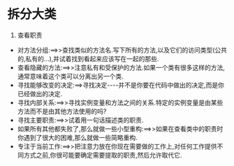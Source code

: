# 拆分大类

1. 查看职责
 - 对方法分组:==>>查找类似的方法名.写下所有的方法,以及它们的访问类型(公共的,私有的...),并试着找到看起来应该写在一起的那些.
 - 查看隐藏的方法:==>>注意私有和受保护的方法.如果一个类有很多这样的方法,通常意味着这个类可以分离出另一个类.
 - 寻找能够改变的决定:==>寻找决定----并不是你要在代码中做出的决定,而是你已经做出的决定.
 - 寻找内部关系:==>>寻找实例变量和方法之间的关系.特定的实例变量是由某些方法而不是由其他方法使用的吗?
 - 寻找主要职责:==>>试着用一句话描述类的职责.
 - 如果所有其他都失败了,那么就做一些小型重构:==>>如果在查看类中的职责时你遇到了很大的困难,那么就做一些简略重构.
 - 专注于当前工作:==>>把注意力放在你现在需要做的工作上,对任何工作提供不同方式之前,你很可能要确定需要提取的职责,然后允许取代它.